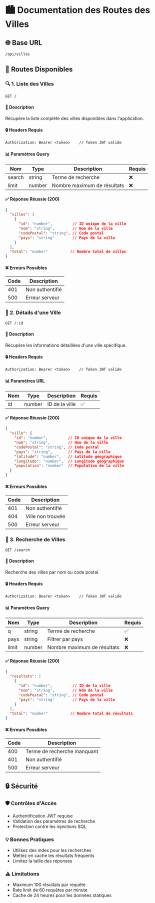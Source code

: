 # 🏙️ Documentation des Routes des Villes

## 🌐 Base URL
```http
/api/villes
```

## 📑 Routes Disponibles

### 🔍 1. Liste des Villes
```http
GET /
```

#### 📝 Description
Récupère la liste complète des villes disponibles dans l'application.

#### 🔒 Headers Requis
```http
Authorization: Bearer <token>    // Token JWT valide
```

#### 📊 Paramètres Query
| Nom | Type | Description | Requis |
|-----|------|-------------|--------|
| search | string | Terme de recherche | ❌ |
| limit | number | Nombre maximum de résultats | ❌ |

#### ✅ Réponse Réussie (200)
```json
{
  "villes": [
    {
      "id": "number",         // ID unique de la ville
      "nom": "string",        // Nom de la ville
      "codePostal": "string", // Code postal
      "pays": "string"        // Pays de la ville
    }
  ],
  "total": "number"          // Nombre total de villes
}
```

#### ❌ Erreurs Possibles
| Code | Description |
|------|-------------|
| 401  | Non authentifié |
| 500  | Erreur serveur |

### 🎯 2. Détails d'une Ville
```http
GET /:id
```

#### 📝 Description
Récupère les informations détaillées d'une ville spécifique.

#### 🔒 Headers Requis
```http
Authorization: Bearer <token>    // Token JWT valide
```

#### 📊 Paramètres URL
| Nom | Type | Description | Requis |
|-----|------|-------------|--------|
| id | number | ID de la ville | ✅ |

#### ✅ Réponse Réussie (200)
```json
{
  "ville": {
    "id": "number",         // ID unique de la ville
    "nom": "string",        // Nom de la ville
    "codePostal": "string", // Code postal
    "pays": "string",       // Pays de la ville
    "latitude": "number",   // Latitude géographique
    "longitude": "number",  // Longitude géographique
    "population": "number"  // Population de la ville
  }
}
```

#### ❌ Erreurs Possibles
| Code | Description |
|------|-------------|
| 401  | Non authentifié |
| 404  | Ville non trouvée |
| 500  | Erreur serveur |

### 🔎 3. Recherche de Villes
```http
GET /search
```

#### 📝 Description
Recherche des villes par nom ou code postal.

#### 🔒 Headers Requis
```http
Authorization: Bearer <token>    // Token JWT valide
```

#### 📊 Paramètres Query
| Nom | Type | Description | Requis |
|-----|------|-------------|--------|
| q | string | Terme de recherche | ✅ |
| pays | string | Filtrer par pays | ❌ |
| limit | number | Nombre maximum de résultats | ❌ |

#### ✅ Réponse Réussie (200)
```json
{
  "resultats": [
    {
      "id": "number",         // ID de la ville
      "nom": "string",        // Nom de la ville
      "codePostal": "string", // Code postal
      "pays": "string"        // Pays de la ville
    }
  ],
  "total": "number"          // Nombre total de résultats
}
```

#### ❌ Erreurs Possibles
| Code | Description |
|------|-------------|
| 400  | Terme de recherche manquant |
| 401  | Non authentifié |
| 500  | Erreur serveur |

## 🔒 Sécurité

### 🛡️ Contrôles d'Accès
- Authentification JWT requise
- Validation des paramètres de recherche
- Protection contre les injections SQL

### 💡 Bonnes Pratiques
- Utilisez des index pour les recherches
- Mettez en cache les résultats fréquents
- Limitez la taille des réponses

### ⚠️ Limitations
- Maximum 100 résultats par requête
- Rate limit de 60 requêtes par minute
- Cache de 24 heures pour les données statiques 